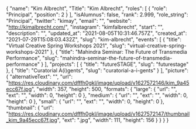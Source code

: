 {
 "name": "Kim Albrecht",
 "Title": "Kim Albrecht",
 "roles": [
  {
   "role": "Principal",
   "position": 2
  }
 ],
 "isAlumnus": false,
 "rank": 2.999,
 "role_string": "Principal",
 "twitter": "kimay",
 "email": "",
 "website": "http://kimalbrecht.com/",
 "instagram": "kimfalbrecht",
 "start": "",
 "description": "",
 "updated_at": "2021-08-05T10:31:46.757Z",
 "created_at": "2021-07-29T15:08:03.432Z",
 "slug": "kim-albrecht",
 "events": [
  {
   "title": "Virtual Creative Spring Workshops 2021",
   "slug": "virtual-creative-spring-workshops-2021"
  },
  {
   "title": "Mahindra Seminar: The Future of Transmedia Performance",
   "slug": "mahindra-seminar-the-future-of-transmedia-performance"
  }
 ],
 "projects": [
  {
   "title": "futureSTAGE",
   "slug": "futurestage"
  },
  {
   "title": "Curatorial A(i)gents",
   "slug": "curatorial-a-i-gents"
  }
 ],
 "picture": {
  "alternativeText": "",
  "url": "https://res.cloudinary.com/dfffh0gkl/image/upload/v1627572146/kim_9a45ecc67f.jpg",
  "width": 357,
  "height": 500,
  "formats": {
   "large": {
    "url": "",
    "ext": "",
    "width": 0,
    "height": 0
   },
   "medium": {
    "url": "",
    "ext": "",
    "width": 0,
    "height": 0
   },
   "small": {
    "url": "",
    "ext": "",
    "width": 0,
    "height": 0
   },
   "thumbnail": {
    "url": "https://res.cloudinary.com/dfffh0gkl/image/upload/v1627572147/thumbnail_kim_9a45ecc67f.jpg",
    "ext": ".jpg",
    "width": 111,
    "height": 156
   }
  }
 }
}